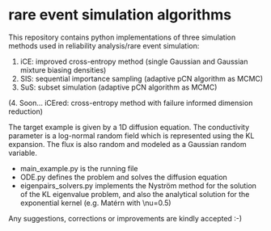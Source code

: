 # rare event simulation algorithms
This repository contains python implementations of three simulation methods used in reliability analysis/rare event simulation:
1. iCE: improved cross-entropy method (single Gaussian and Gaussian mixture biasing densities)
2. SIS: sequential importance sampling (adaptive pCN algorithm as MCMC)
3. SuS: subset simulation (adaptive pCN algorithm as MCMC)

(4. Soon... iCEred: cross-entropy method with failure informed dimension reduction)

The target example is given by a 1D diffusion equation. The conductivity parameter is a log-normal random field which is represented using the KL expansion. The flux is also random and modeled as a Gaussian random variable.

* main_example.py is the running file
* ODE.py defines the problem and solves the diffusion equation
* eigenpairs_solvers.py implements the Nyström method for the solution of the KL eigenvalue problem, and also the analytical solution for the exponential kernel (e.g. Matérn with \nu=0.5)

Any suggestions, corrections or improvements are kindly accepted :-)

